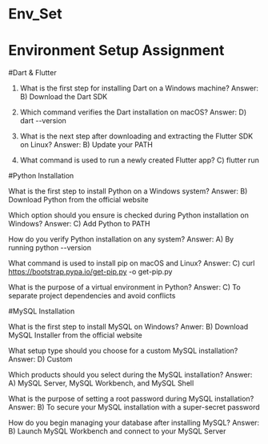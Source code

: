 # Env_Set

# Environment Setup Assignment

#Dart & Flutter

1. What is the first step for installing Dart on a Windows machine?
Answer:
B) Download the Dart SDK



2. Which command verifies the Dart installation on macOS?
Answer: 
D) dart --version


3. What is the next step after downloading and extracting the Flutter SDK on Linux?
Answer:
B) Update your PATH

4. What command is used to run a newly created Flutter app?
C) flutter run


#Python Installation

What is the first step to install Python on a Windows system?
Answer:
B) Download Python from the official website

Which option should you ensure is checked during Python installation on Windows?
Answer:
C) Add Python to PATH

How do you verify Python installation on any system?
Answer:
A) By running python --version

What command is used to install pip on macOS and Linux?
Answer:
C) curl https://bootstrap.pypa.io/get-pip.py -o get-pip.py

What is the purpose of a virtual environment in Python?
Answer: 
C) To separate project dependencies and avoid conflicts


#MySQL Installation

What is the first step to install MySQL on Windows?
Anwer:
B) Download MySQL Installer from the official website

What setup type should you choose for a custom MySQL installation?
Answer: 
D) Custom

Which products should you select during the MySQL installation?
Answer:
A) MySQL Server, MySQL Workbench, and MySQL Shell

What is the purpose of setting a root password during MySQL installation?
Answer:
B) To secure your MySQL installation with a super-secret password

How do you begin managing your database after installing MySQL?
Answer:
B) Launch MySQL Workbench and connect to your MySQL Server


